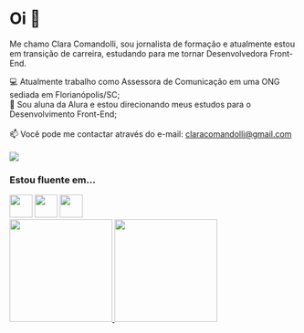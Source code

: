 <h1> Oi 👋 </h1>

Me chamo Clara Comandolli, sou jornalista de formação e atualmente estou em transição de carreira, estudando para me tornar Desenvolvedora Front-End.

💻 Atualmente trabalho como Assessora de Comunicação em uma ONG sediada em Florianópolis/SC;
<br>
🧠 Sou aluna da Alura e estou direcionando meus estudos para o Desenvolvimento Front-End;
<br>
<br>
📫 Você pode me contactar através do e-mail: claracomandolli@gmail.com
<br>
<br>
<a href="https://www.linkedin.com/in/claracomandollis/" target="_blank"><img loading="lazy" src="https://img.shields.io/badge/-LinkedIn-%230077B5?style=for-the-badge&logo=linkedin&logoColor=white" target="_blank"></a>

<h3> Estou fluente em... </h3>
<div>
  <img loading="lazy" src="https://cdn.jsdelivr.net/gh/devicons/devicon@latest/icons/html5/html5-original.svg" width="40" height="40"/>
  <img loading="lazy" src="https://cdn.jsdelivr.net/gh/devicons/devicon@latest/icons/css3/css3-original.svg" width="40" height="40"/>
  <img loading="lazy" src="https://cdn.jsdelivr.net/gh/devicons/devicon@latest/icons/javascript/javascript-original.svg" width="40" height="40"/>
</div>               

<div>
<a href="https://github.com/croccodolli">
<img loading="lazy" height="180em" src="https://github-readme-stats.vercel.app/api/top-langs/?username=seu-usuário-aqui&layout=compact&langs_count=7&theme=dracula"/>
<img loading="lazy" height="180em" src="https://github-readme-stats.vercel.app/api?username=seu-usuário-aqui&show_icons=true&theme=dracula&include_all_commits=true&count_private=true"/>
</div>
          
